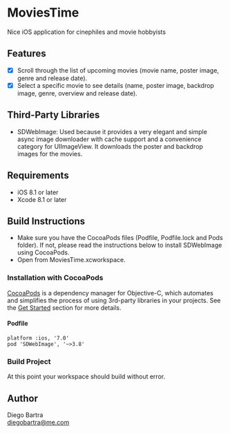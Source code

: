 # MoviesTime
Nice iOS application for cinephiles and movie hobbyists

## Features

- [x] Scroll through the list of upcoming movies (movie name, poster image, genre and release date).
- [x] Select a specific movie to see details (name, poster image, backdrop image, genre, overview and release date).

## Third-Party Libraries

- SDWebImage: Used because it provides a very elegant and simple async image downloader with cache support and a convenience category for UIImageView. It downloads the poster and backdrop images for the movies.

## Requirements

- iOS 8.1 or later
- Xcode 8.1 or later

## Build Instructions

- Make sure you have the CocoaPods files (Podfile, Podfile.lock and Pods folder). If not, please read the instructions below to install SDWebImage using CocoaPods.
- Open from MoviesTime.xcworkspace.

### Installation with CocoaPods

[CocoaPods](http://cocoapods.org/) is a dependency manager for Objective-C, which automates and simplifies the process of using 3rd-party libraries in your projects. See the [Get Started](http://cocoapods.org/#get_started) section for more details.

#### Podfile
```
platform :ios, '7.0'
pod 'SDWebImage', '~>3.8'
```

### Build Project

At this point your workspace should build without error.

## Author

Diego Bartra <br />
diegobartra@me.com


